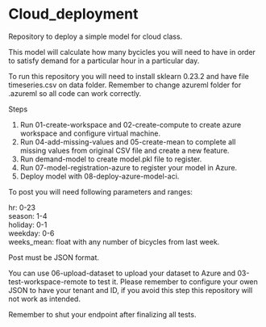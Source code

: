 # Cloud_deployment
Repository to deploy a simple model for cloud class.

This model will calculate how many bycicles you will need to have in order to satisfy demand for a particular hour in a particular day.

To run this repository you will need to install sklearn 0.23.2 and have file timeseries.csv on data folder. Remember to change azureml folder for .azureml so all code can work correctly.

Steps

1. Run 01-create-workspace and 02-create-compute to create azure workspace and configure virtual machine.
2. Run 04-add-missing-values and 05-create-mean to complete all missing values from original CSV file and create a new feature.
3. Run demand-model to create model.pkl file to register.
4. Run 07-model-registration-azure to register your model in Azure.
5. Deploy model with 08-deploy-azure-model-aci.

To post you will need following parameters and ranges:

hr: 0-23\
season: 1-4\
holiday: 0-1\
weekday: 0-6\
weeks_mean: float with any number of bicycles from last week.

Post must be JSON format.

You can use 06-upload-dataset to upload your dataset to Azure and 03-test-workspace-remote to test it. Please remember to configure your owen JSON to have your tenant and ID, if you avoid this step this repository will not work as intended.

Remember to shut your endpoint after finalizing all tests.
